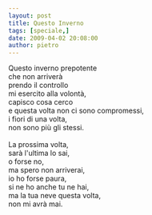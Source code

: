 ```yaml
---
layout: post
title: Questo Inverno
tags: [speciale,]
date: 2009-04-02 20:08:00
author: pietro
---
```

Questo inverno prepotente<br/>che non arriverà<br/>prendo il controllo<br/>mi esercito alla volontà,<br/>capisco cosa cerco<br/>e questa volta non ci sono compromessi,<br/>i fiori di una volta,<br/>non sono più gli stessi.<br/><br/>La prossima volta,<br/>sarà l'ultima lo sai,<br/>o forse no,<br/>ma spero non arriverai,<br/>io ho forse paura,<br/>si ne ho anche tu ne hai,<br/>ma la tua neve questa volta,<br/>non mi avrà mai.
